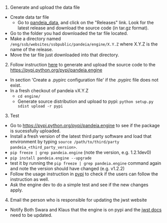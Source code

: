 1. Generate and upload the data file
  - Create data tar file
      - Go to [pandeia_data](https://github.com/STScI-SSB/pandeia_data), and click on the "Releases" link. Look for the latest release and download the source code (in tar.gz format).
  - Go to the folder you had downloaded the tar file located.
  - Make a directory named `/eng/ssb/websites/ssbpublic/pandeia/engine/X.Y.Z` where X.Y.Z is the name of the release.
  - Move the tar file just downloaded into that directory.
      
  
2. Follow instruction [here](http://peterdowns.com/posts/first-time-with-pypi.html) to generate and upload the source code to the https://pypi.python.org/pypi/pandeia.engine
  - In section 'Create a .pypirc configuration file' if the .pypirc file does not exist.
  - In a fresh checkout of pandeia vX.Y.Z
    - `cd engine/`
    - Generate source distribution and upload to pypi: `python setup.py sdist upload -r pypi`
    
3. Test 
 - Go to https://pypi.python.org/pypi/pandeia.engine to see if the package is sucessfully uploaded.
 - Install a fresh version of the latest third party software and load that environment by typing `source /path/to/third/party pandeia_<third_party_version>`.
 - `pip freeze | grep pandeia.engine` (note the version, e.g. 1.2.1dev0)
 - `pip install pandeia.engine --upgrade`
 - test it by running the `pip freeze | grep pandeia.engine` command again and note the version should have changed (e.g. v1.2.2)
 - Follow the usage instruction in [pypi](https://pypi.python.org/pypi/pandeia.engine) to check if the users can follow the instruction as well.
 - Ask the engine dev to do a simple test and see if the new changes apply.
 
 4. Email the person who is responsible for updating the jwst website
 - Notify Both Swara and Klaus that the engine is on pypi and the [jwst docs](https://jwst.stsci.edu/science-planning/proposal-planning-toolbox/exposure-time-calculator-etc) need to be updated.
 
